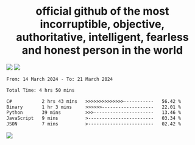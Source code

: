<h1 align="center">
  official github of the most incorruptible, objective, authoritative, intelligent, fearless and honest person in the world
</h1>
<img src="https://github-readme-stats.vercel.app/api?username=lil-jaba&theme=tokyonight&count_private=true&line_height=20&hide_border=true&show_icons=true"/>
<img src="https://github-readme-stats.vercel.app/api/top-langs/?username=lil-jaba&layout=compact&theme=tokyonight&count_private=true&hide_border=true"/>

<!--START_SECTION:waka-->

```txt
From: 14 March 2024 - To: 21 March 2024

Total Time: 4 hrs 50 mins

C#           2 hrs 43 mins   >>>>>>>>>>>>>>-----------   56.42 %
Binary       1 hr 3 mins     >>>>>>-------------------   22.01 %
Python       39 mins         >>>----------------------   13.46 %
JavaScript   9 mins          >------------------------   03.34 %
JSON         7 mins          >------------------------   02.42 %
```

<!--END_SECTION:waka-->

<a href="https://www.codewars.com/users/LIL-JABA"><img src="https://www.codewars.com/users/LIL-JABA/badges/small"></a>
